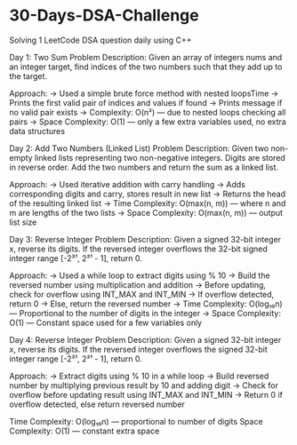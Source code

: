 # 30-Days-DSA-Challenge
Solving 1 LeetCode DSA question daily using C++


Day 1: Two Sum
Problem Description:
    Given an array of integers nums and an integer target, find indices of the two numbers such that they add up to the target.

Approach:
    -> Used a simple brute force method with nested loopsTime 
    -> Prints the first valid pair of indices and values if found
    -> Prints message if no valid pair exists
    -> Complexity: O(n²) — due to nested loops checking all pairs
    -> Space Complexity: O(1) — only a few extra variables used, no extra data structures



Day 2: Add Two Numbers (Linked List)
Problem Description:
    Given two non-empty linked lists representing two non-negative integers.
Digits are stored in reverse order. Add the two numbers and return the sum as a linked list.

Approach:
→ Used iterative addition with carry handling
→ Adds corresponding digits and carry, stores result in new list
→ Returns the head of the resulting linked list
→ Time Complexity: O(max(n, m)) — where n and m are lengths of the two lists
→ Space Complexity: O(max(n, m)) — output list size



Day 3: Reverse Integer
Problem Description:
    Given a signed 32-bit integer x, reverse its digits.
    If the reversed integer overflows the 32-bit signed integer range [-2³¹, 2³¹ - 1], return 0.

Approach:
→ Used a while loop to extract digits using % 10
→ Build the reversed number using multiplication and addition
→ Before updating, check for overflow using INT_MAX and INT_MIN
→ If overflow detected, return 0
→ Else, return the reversed number
→ Time Complexity: O(log₁₀n) — Proportional to the number of digits in the integer
→ Space Complexity: O(1) — Constant space used for a few variables only



Day 4: Reverse Integer
Problem Description:
    Given a signed 32-bit integer x, reverse its digits.
    If the reversed integer overflows the signed 32-bit integer range [-2³¹, 2³¹ - 1], return 0.

Approach:
→ Extract digits using % 10 in a while loop
→ Build reversed number by multiplying previous result by 10 and adding digit
→ Check for overflow before updating result using INT_MAX and INT_MIN
→ Return 0 if overflow detected, else return reversed number

Time Complexity: O(log₁₀n) — proportional to number of digits
Space Complexity: O(1) — constant extra space

